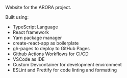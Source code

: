 Website for the ARORA project. 

Built using:

* TypeScript Language
* React framework
* Yarn package manager
* create-react-app as boilerplate
* gh-pages to deploy to GitHub Pages
* Github Actions Workflows for CI/CD
* VSCode as IDE
* Custom Devcontainer for development environment
* ESLint and Prettify for code linting and formatting

